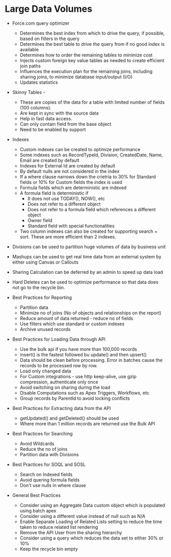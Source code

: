 # Large Data Volumes

* Force.com query optimizer 
	* Determines the best index from which to drive the query, if possible, based on filters in the query
	* Determines the best table to drive the query from if no good index is available
	* Determines how to order the remaining tables to minimize cost
	* Injects custom foreign key value tables as needed to create efficient join paths
	* Influences the execution plan for the remaining joins, including sharing joins, to minimize database input/output (I/O)
	* Updates statistics

* Skinny Tables - 
	* These are copies of the data for a table with limited number of fields (100 columns). 
	* Are kept in sync with the source data
	* Help in fast data access.
	* Can only contain field from the base object
	* Need to be enabled by support

* Indexes
	* Custom indexes can be created to optimize performance
	* Some indexes such as RecordTypeId, Division, CreatedDate, Name, Email are created by default
	* Indexes for External Id are created by default
	* By default nulls are not considered in the index
	* If a where clause narrows down the crietria to 30% for Standard fields or 10% for Custom fields the index is used
	* Formula fields which are deterministic are indexed
	* A formula field is deterministic if
 		* It does not use TODAY(), NOW(), etc
 		* Does not refer to a different object
 		* Does not refer to a formula field which references a different object
 		* Owner field
 		* Standard field with special functionalities
 	* Two column indexes can also be created for supporting search + sort. These are more efficient than 2 indexes.

* Divisions can be used to partition huge volumes of data by business unit

* Mashups can be used to get real time data from an external system by either using Canvas or Callouts

* Sharing Calculation can be deferred by an admin to speed up data load

* Hard Deletes can be used to optimize performance so that data does not go to the recycle bin.

* Best Practices for Reporting
	* Partition data
	* Minimize no of joins (No of objects and relationships on the report)
	* Reduce amount of data returned - reduce no of fields
	* Use filters which use standard or custom indexes
	* Archive unused records

* Best Practices for Loading Data through API
	* Use the bulk api if you have more than 100,000 records
	* insert() is the fastest followed bu update() and then upsert()
	* Data should be clean before processing. Error in batches cause the records to be processed row by row.
	* Load only changed data
	* For Custom integrations - use http keep-alive, use gzip compression, authenticate only once
	* Avoid switching on sharing during the load
	* Disable Computations such as Apex Triggers, Workflows, etc
	* Group records by ParentId to avoid locking conflicts

* Best Practices for Extracting data from the API
	* getUpdated() and getDeleted() should be used
	* Where more than 1 million records are returned use the Bulk API

* Best Practices for Searching
	* Avoid Wildcards
	* Reduce the no of joins
	* Partition data with Divisions

* Best Practices for SOQL and SOSL
	* Search on Indexed fields
	* Avoid quering formula fields
	* Don't use nulls in where clause

* General Best Practices
	* Consider using an Aggregate Data custom object which is populated using batch apex
	* Consider using a different value instead of null such as N/A
	* Enable Separate Loading of Related Lists setting to reduce the time taken to reduce related list rendering
	* Remove the API User from the sharing hierarchy
	* Consider using a query which reduces the data set to either 30% or 10%
	* Keep the recycle bin empty
	